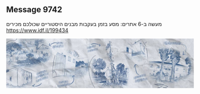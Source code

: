 ## Message 9742

מעשה ב-6 אתרים:
מסע בזמן בעקבות מבנים היסטוריים שכולכם מכירים
https://www.idf.il/199434

![Photo](9742/9742_photo.jpg)
